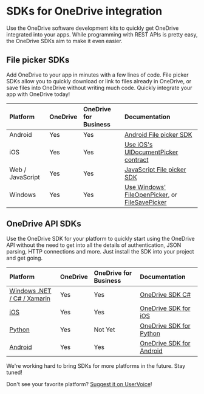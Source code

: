 # SDKs for OneDrive integration

Use the OneDrive software development kits to quickly get OneDrive integrated
into your apps. While programming with REST APIs is pretty easy, the OneDrive
SDKs aim to make it even easier.

## File picker SDKs
Add OneDrive to your app in minutes with a few lines of code. File picker SDKs
allow you to quickly download or link to files already in OneDrive, or save files
into OneDrive without writing much code. Quickly integrate your app with OneDrive
today!


| Platform         | OneDrive | OneDrive for Business | Documentation                                                                     |
|:-----------------|:---------|:----------------------|:----------------------------------------------------------------------------------|
| Android          | Yes      | Yes                   | [Android File picker SDK][android-picker]                                         |
| iOS              | Yes      | Yes                   | [Use iOS's UIDocumentPicker contract][ios-picker]                                 |
| Web / JavaScript | Yes      | Yes                   | [JavaScript File picker SDK][web-picker]                                          |
| Windows          | Yes      | Yes                   | [Use Windows' FileOpenPicker][windows-picker], or [FileSavePicker][windows-saver] |


[android-picker]: sdk/android-picker/android-picker-overview.md
[ios-picker]: https://developer.apple.com/library/ios/documentation/FileManagement/Conceptual/DocumentPickerProgrammingGuide/AccessingDocuments/AccessingDocuments.html
[web-picker]: sdk/js-v7/js-picker-overview.md
[windows-picker]: https://msdn.microsoft.com/library/windows/apps/br207847
[windows-saver]: https://msdn.microsoft.com/en-us/library/windows/apps/windows.storage.pickers.filesavepicker.aspx

## OneDrive API SDKs

Use the OneDrive SDK for your platform to quickly start using the OneDrive API
without the need to get into all the details of authentication, JSON parsing,
HTTP connections and more. Just install the SDK into your project and get going.

| Platform                                  | OneDrive | OneDrive for Business | Documentation                          |
|:------------------------------------------|:---------|:----------------------|:---------------------------------------|
| [Windows .NET / C# / Xamarin][csharp-sdk] | Yes      | Yes                   | [OneDrive SDK C#][csharp-sdk]          |
| [iOS][ios-sdk]                            | Yes      | Yes                   | [OneDrive SDK for iOS][ios-sdk]        |
| [Python][python-sdk]                      | Yes      | Not Yet               | [OneDrive SDK for Python][python-sdk]  |
| [Android][android-sdk]                    | Yes      | Yes                   | [OneDrive SDK for Android][android-sdk]|

[ios-sdk]: https://github.com/onedrive/onedrive-sdk-ios
[csharp-sdk]: https://github.com/onedrive/onedrive-sdk-csharp
[python-sdk]: https://github.com/onedrive/onedrive-sdk-python
[android-sdk]: https://github.com/onedrive/onedrive-sdk-android

We're working hard to bring SDKs for more platforms in the future. Stay tuned!

Don't see your favorite platform? [Suggest it on UserVoice](http://onedrive.uservoice.com/forums/262982-onedrive/category/89523-developer)!

<!-- {
  "type": "#page.annotation",
  "description": "SDKs to make integrating with OneDrive easy.",
  "keywords": "sdk,windows,ios,android,js,javascript,C#,c-sharp,java,objective-c,python",
  "section": "sdks",
  "tocPath": "OneDrive SDKs",
  "tocBookmarks": {
    "OneDrive SDKs/Windows .NET SDK": "#onedrive-api-sdks",
    "OneDrive SDKs/iOS SDK": "#onedrive-api-sdks",
    "OneDrive SDKs/Python SDK": "#onedrive-api-sdks",
    "OneDrive SDKs/Android SDK": "#onedrive-api-sdks"
  }
} -->
